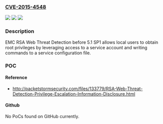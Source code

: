 ### [CVE-2015-4548](https://cve.mitre.org/cgi-bin/cvename.cgi?name=CVE-2015-4548)
![](https://img.shields.io/static/v1?label=Product&message=n%2Fa&color=blue)
![](https://img.shields.io/static/v1?label=Version&message=n%2Fa&color=blue)
![](https://img.shields.io/static/v1?label=Vulnerability&message=n%2Fa&color=brighgreen)

### Description

EMC RSA Web Threat Detection before 5.1 SP1 allows local users to obtain root privileges by leveraging access to a service account and writing commands to a service configuration file.

### POC

#### Reference
- http://packetstormsecurity.com/files/133779/RSA-Web-Threat-Detection-Privilege-Escalation-Information-Disclosure.html

#### Github
No PoCs found on GitHub currently.

